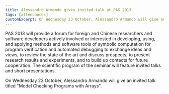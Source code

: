```yaml
---
title: Alessandro Armando gives invited talk at PAS 2013
tags: [attendances]
customExcerpt: On Wednesday 23 October, Alessandro Armando will give an invited talk titled "Model Checking Programs with Arrays" at PAS 2013.
---
```


PAS 2013 will provide a forum for foreign and Chinese researchers and software developers actively involved or interested in developing, using, and applying methods and software tools of symbolic computation for program verification and automated debugging to exchange ideas and views, to review the state of the art and discuss prospects, to present research results and experiments, and to build up contacts for future cooperation. The scientific program of the seminar will feature invited talks and short presentations.

On Wednesday 23 October, Alessandro Armando will give an invited talk titled "Model Checking Programs with Arrays".